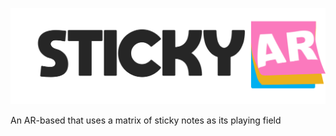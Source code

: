 ![StickyNote AR](https://github.com/FischerMoseley/HackMIT_StickyNoteAR/blob/master/gamelogos/Logo.png)

An AR-based that uses a matrix of sticky notes as its playing field
